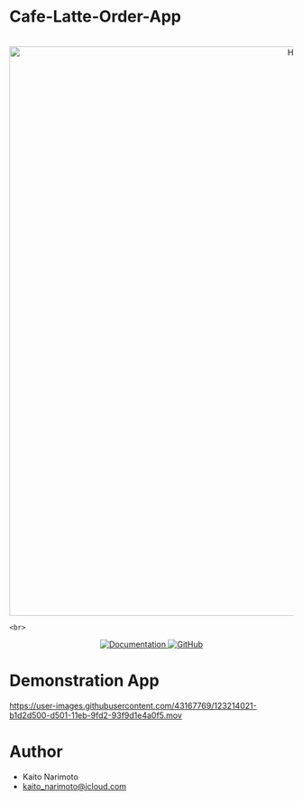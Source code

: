 # Cafe-Latte-Order-App

<p align="center">
    <br>
    <img width="1010" alt="Home" src="https://user-images.githubusercontent.com/43167769/123214006-ac758a80-d501-11eb-9d45-27d81fd59560.png">

    <br>
<p>
<p align="center">
    <a href="https://seonghaedu.github.io/K.Code/">
        <img alt="Documentation" src="https://img.shields.io/website/http/huggingface.co/transformers/index.html.svg?down_color=red&down_message=offline&up_message=online">
    </a>
    <a href="https://github.com/huggingface/transformers/blob/master/LICENSE">
        <img alt="GitHub" src="https://img.shields.io/github/license/huggingface/transformers.svg?color=blue">
    </a>
</p>

# Demonstration App



https://user-images.githubusercontent.com/43167769/123214021-b1d2d500-d501-11eb-9fd2-93f9d1e4a0f5.mov




# Author
 
* Kaito Narimoto
* kaito_narimoto@icloud.com
